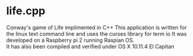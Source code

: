 # life.cpp
Conway's game of Life implimented in C++ 
This application is written for the linux text command line and uses the curses library for term io
It was developed on a Raspberry pi 2 running Raspian OS.  
It has also been compiled and verified under OS X 10.11.4 El Capitan
